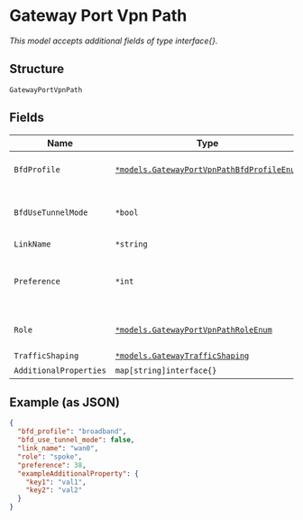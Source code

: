 
# Gateway Port Vpn Path

*This model accepts additional fields of type interface{}.*

## Structure

`GatewayPortVpnPath`

## Fields

| Name | Type | Tags | Description |
|  --- | --- | --- | --- |
| `BfdProfile` | [`*models.GatewayPortVpnPathBfdProfileEnum`](../../doc/models/gateway-port-vpn-path-bfd-profile-enum.md) | Optional | Only if the VPN `type`==`hub_spoke`. enum: `broadband`, `lte`<br>**Default**: `"broadband"` |
| `BfdUseTunnelMode` | `*bool` | Optional | Only if the VPN `type`==`hub_spoke`. Whether to use tunnel mode. SSR only<br>**Default**: `false` |
| `LinkName` | `*string` | Optional | Only if the VPN `type`==`mesh` |
| `Preference` | `*int` | Optional | Only if the VPN `type`==`hub_spoke`. For a given VPN, when `path_selection.strategy`==`simple`, the preference for a path (lower is preferred) |
| `Role` | [`*models.GatewayPortVpnPathRoleEnum`](../../doc/models/gateway-port-vpn-path-role-enum.md) | Optional | Only if the VPN `type`==`hub_spoke`. enum: `hub`, `spoke`<br>**Default**: `"spoke"` |
| `TrafficShaping` | [`*models.GatewayTrafficShaping`](../../doc/models/gateway-traffic-shaping.md) | Optional | - |
| `AdditionalProperties` | `map[string]interface{}` | Optional | - |

## Example (as JSON)

```json
{
  "bfd_profile": "broadband",
  "bfd_use_tunnel_mode": false,
  "link_name": "wan0",
  "role": "spoke",
  "preference": 38,
  "exampleAdditionalProperty": {
    "key1": "val1",
    "key2": "val2"
  }
}
```

